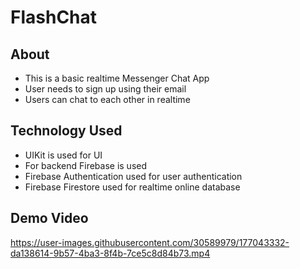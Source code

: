 # FlashChat

## About

* This is a basic realtime Messenger Chat App
* User needs to sign up using their email
* Users can chat to each other in realtime

## Technology Used

* UIKit is used for UI
* For backend Firebase is used
* Firebase Authentication used for user authentication
* Firebase Firestore used for realtime online database

## Demo Video

https://user-images.githubusercontent.com/30589979/177043332-da138614-9b57-4ba3-8f4b-7ce5c8d84b73.mp4


